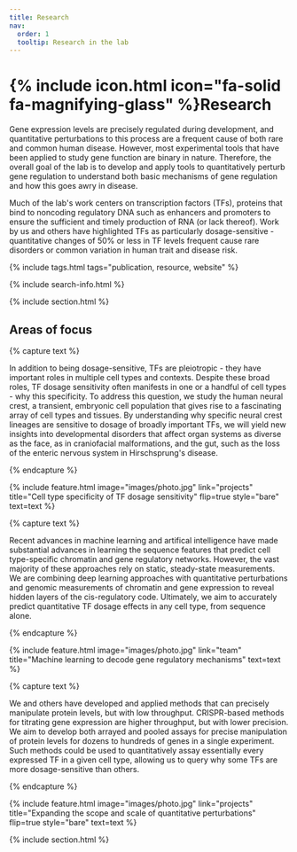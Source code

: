 ```yaml
---
title: Research
nav:
  order: 1
  tooltip: Research in the lab
---
```


# {% include icon.html icon="fa-solid fa-magnifying-glass" %}Research

Gene expression levels are precisely regulated during development, and quantitative perturbations to this process are a frequent cause of both rare and common human disease. However, most experimental tools that have been applied to study gene function are binary in nature. Therefore, the overall goal of the lab is to develop and apply tools to quantitatively perturb gene regulation to understand both basic mechanisms of gene regulation and how this goes awry in disease.

Much of the lab's work centers on transcription factors (TFs), proteins that bind to noncoding regulatory DNA such as enhancers and promoters to ensure the sufficient and timely production of RNA (or lack thereof). Work by us and others have highlighted TFs as particularly dosage-sensitive - quantitative changes of 50% or less in TF levels frequent cause rare disorders or common variation in human trait and disease risk.  

{% include tags.html tags="publication, resource, website" %}

{% include search-info.html %}

{% include section.html %}

## Areas of focus

{% capture text %}

In addition to being dosage-sensitive, TFs are pleiotropic - they have important roles in multiple cell types and contexts. Despite these broad roles, TF dosage sensitivity often manifests in one or a handful of cell types - why this specificity. To address this question, we study the human neural crest, a transient, embryonic cell population that gives rise to a fascinating array of cell types and tissues. By understanding why specific neural crest lineages are sensitive to dosage of broadly important TFs, we will yield new insights into developmental disorders that affect organ systems as diverse as the face, as in craniofacial malformations, and the gut, such as the loss of the enteric nervous system in Hirschsprung's disease.   


{% endcapture %}

{%
  include feature.html
  image="images/photo.jpg"
  link="projects"
  title="Cell type specificity of TF dosage sensitivity"
  flip=true
  style="bare"
  text=text
%}

{% capture text %}

Recent advances in machine learning and artifical intelligence have made substantial advances in learning the sequence features that predict cell type-specific chromatin and gene regulatory networks. However, the vast majority of these approaches rely on static, steady-state measurements. We are combining deep learning approaches with quantitative perturbations and genomic measurements of chromatin and gene expression to reveal hidden layers of the cis-regulatory code. Ultimately, we aim to accurately predict quantitative TF dosage effects in any cell type, from sequence alone.


{% endcapture %}

{%
  include feature.html
  image="images/photo.jpg"
  link="team"
  title="Machine learning to decode gene regulatory mechanisms"
  text=text
%}

{% capture text %}

We and others have developed and applied methods that can precisely manipulate protein levels, but with low throughput. CRISPR-based methods for titrating gene expression are higher throughput, but with lower precision. We aim to develop both arrayed and pooled assays for precise manipulation of protein levels for dozens to hundreds of genes in a single experiment. Such methods could be used to quantitatively assay essentially every expressed TF in a given cell type, allowing us to query why some TFs are more dosage-sensitive than others.

{% endcapture %}

{%
  include feature.html
  image="images/photo.jpg"
  link="projects"
  title="Expanding the scope and scale of quantitative perturbations"
  flip=true
  style="bare"
  text=text
%}



{% include section.html %}

